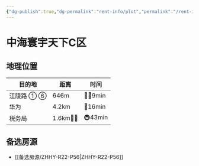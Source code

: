 ```yaml
---
{"dg-publish":true,"dg-permalink":"rent-info/plot","permalink":"/rent-info/plot/"}
---
```



# 中海寰宇天下C区

## 地理位置

| 目的地     | 距离       | 时间      |
| ---------- | ---------- | --------- |
| 江陵路 ① ⑥ | 646m       | 🚶‍♂️9min |
| 华为       | 4.2km      | 🛵16min   |
| 税务局     | 1.6km🚶‍♂️ | 🚇43min   |

## 备选房源

- [[备选房源/ZHHY-R22-P56\|ZHHY-R22-P56]]



